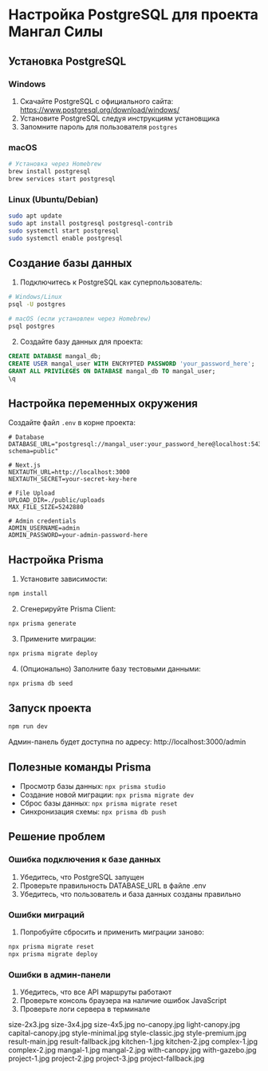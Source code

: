 # Настройка PostgreSQL для проекта Мангал Силы

## Установка PostgreSQL

### Windows
1. Скачайте PostgreSQL с официального сайта: https://www.postgresql.org/download/windows/
2. Установите PostgreSQL следуя инструкциям установщика
3. Запомните пароль для пользователя `postgres`

### macOS
```bash
# Установка через Homebrew
brew install postgresql
brew services start postgresql
```

### Linux (Ubuntu/Debian)
```bash
sudo apt update
sudo apt install postgresql postgresql-contrib
sudo systemctl start postgresql
sudo systemctl enable postgresql
```

## Создание базы данных

1. Подключитесь к PostgreSQL как суперпользователь:
```bash
# Windows/Linux
psql -U postgres

# macOS (если установлен через Homebrew)
psql postgres
```

2. Создайте базу данных для проекта:
```sql
CREATE DATABASE mangal_db;
CREATE USER mangal_user WITH ENCRYPTED PASSWORD 'your_password_here';
GRANT ALL PRIVILEGES ON DATABASE mangal_db TO mangal_user;
\q
```

## Настройка переменных окружения

Создайте файл `.env` в корне проекта:

```env
# Database
DATABASE_URL="postgresql://mangal_user:your_password_here@localhost:5432/mangal_db?schema=public"

# Next.js
NEXTAUTH_URL=http://localhost:3000
NEXTAUTH_SECRET=your-secret-key-here

# File Upload
UPLOAD_DIR=./public/uploads
MAX_FILE_SIZE=5242880

# Admin credentials
ADMIN_USERNAME=admin
ADMIN_PASSWORD=your-admin-password-here
```

## Настройка Prisma

1. Установите зависимости:
```bash
npm install
```

2. Сгенерируйте Prisma Client:
```bash
npx prisma generate
```

3. Примените миграции:
```bash
npx prisma migrate deploy
```

4. (Опционально) Заполните базу тестовыми данными:
```bash
npx prisma db seed
```

## Запуск проекта

```bash
npm run dev
```

Админ-панель будет доступна по адресу: http://localhost:3000/admin

## Полезные команды Prisma

- Просмотр базы данных: `npx prisma studio`
- Создание новой миграции: `npx prisma migrate dev`
- Сброс базы данных: `npx prisma migrate reset`
- Синхронизация схемы: `npx prisma db push`

## Решение проблем

### Ошибка подключения к базе данных
1. Убедитесь, что PostgreSQL запущен
2. Проверьте правильность DATABASE_URL в файле .env
3. Убедитесь, что пользователь и база данных созданы правильно

### Ошибки миграций
1. Попробуйте сбросить и применить миграции заново:
```bash
npx prisma migrate reset
npx prisma migrate deploy
```

### Ошибки в админ-панели
1. Убедитесь, что все API маршруты работают
2. Проверьте консоль браузера на наличие ошибок JavaScript
3. Проверьте логи сервера в терминале 







size-2x3.jpg
size-3x4.jpg
size-4x5.jpg
no-canopy.jpg
light-canopy.jpg
capital-canopy.jpg
style-minimal.jpg
style-classic.jpg
style-premium.jpg
result-main.jpg
result-fallback.jpg
kitchen-1.jpg
kitchen-2.jpg
complex-1.jpg
complex-2.jpg
mangal-1.jpg
mangal-2.jpg
with-canopy.jpg
with-gazebo.jpg
project-1.jpg
project-2.jpg
project-3.jpg
project-fallback.jpg